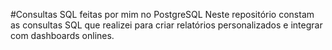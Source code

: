 #Consultas SQL feitas por mim no PostgreSQL
 Neste repositório constam as consultas SQL que realizei para criar relatórios personalizados e integrar com dashboards onlines.
